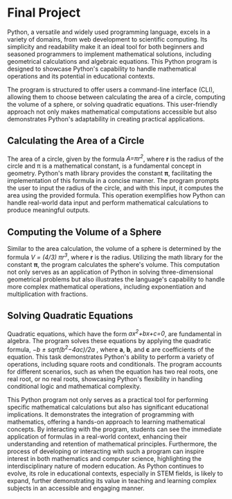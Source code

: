 # Final Project

Python, a versatile and widely used programming language, excels in a variety of domains, from web development to scientific computing. Its simplicity and readability make it an ideal tool for both beginners and seasoned programmers to implement mathematical solutions, including geometrical calculations and algebraic equations. This Python program is designed to showcase Python's capability to handle mathematical operations and its potential in educational contexts.

The program is structured to offer users a command-line interface (CLI), allowing them to choose between calculating the area of a circle, computing the volume of a sphere, or solving quadratic equations. This user-friendly approach not only makes mathematical computations accessible but also demonstrates Python's adaptability in creating practical applications.

## Calculating the Area of a Circle

The area of a circle, given by the formula *A=πr<sup>2</sup>*, where **r** is the radius of the circle and π is a mathematical constant, is a fundamental concept in geometry. Python's math library provides the constant  **π**, facilitating the implementation of this formula in a concise manner. The program prompts the user to input the radius of the circle, and with this input, it computes the area using the provided formula. This operation exemplifies how Python can handle real-world data input and perform mathematical calculations to produce meaningful outputs.

## Computing the Volume of a Sphere

Similar to the area calculation, the volume of a sphere is determined by the formula 
*V = (4/3) πr<sup>3</sup>*, where **r** is the radius. Utilizing the math library for the constant **π**, the program calculates the sphere's volume. This computation not only serves as an application of Python in solving three-dimensional geometrical problems but also illustrates the language's capability to handle more complex mathematical operations, including exponentiation and multiplication with fractions.

## Solving Quadratic Equations

Quadratic equations, which have the form *ax<sup>2</sup>+bx+c=0*, are fundamental in algebra. The program solves these equations by applying the quadratic formula, *−b ± sqrt(b<sup>2</sup>−4ac)/2a* , where **a**, **b**, and **c** are coefficients of the equation. This task demonstrates Python's ability to perform a variety of operations, including square roots and conditionals. The program accounts for different scenarios, such as when the equation has two real roots, one real root, or no real roots, showcasing Python's flexibility in handling conditional logic and mathematical complexity.

This Python program not only serves as a practical tool for performing specific mathematical calculations but also has significant educational implications. It demonstrates the integration of programming with mathematics, offering a hands-on approach to learning mathematical concepts. By interacting with the program, students can see the immediate application of formulas in a real-world context, enhancing their understanding and retention of mathematical principles. Furthermore, the process of developing or interacting with such a program can inspire interest in both mathematics and computer science, highlighting the interdisciplinary nature of modern education. As Python continues to evolve, its role in educational contexts, especially in STEM fields, is likely to expand, further demonstrating its value in teaching and learning complex subjects in an accessible and engaging manner.
